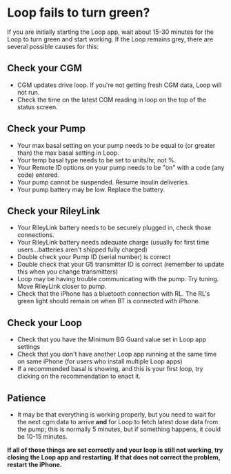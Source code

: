 # Loop fails to turn green?

If you are initially starting the Loop app, wait about 15-30 minutes for the Loop to turn green and start working.  If the Loop remains grey, there are several possible causes for this:

## Check your CGM
* CGM updates drive loop. If you're not getting fresh CGM data, Loop will not run.
* Check the time on the latest CGM reading in loop on the top of the status screen.

## Check your Pump
* Your max basal setting on your pump needs to be equal to (or greater than) the max basal setting in Loop.  
* Your temp basal type needs to be set to units/hr, not %.
* Your Remote ID options on your pump needs to be "on" with a code (any code) entered.
* Your pump cannot be suspended.  Resume insulin deliveries.
* Your pump battery may be low.  Replace the battery.

## Check your RileyLink
* Your RileyLink battery needs to be securely plugged in, check those connections.
* Your RileyLink battery needs adequate charge (usually for first time users...batteries aren't shipped fully charged)
* Double check your Pump ID (serial number) is correct
* Double check that your G5 transmitter ID is correct (remember to update this when you change transmitters)
* Loop may be having trouble communicating with the pump. Try tuning.  Move RileyLink closer to pump.
* Check that the iPhone has a bluetooth connection with RL. The RL's green light should remain on when BT is connected with iPhone.

## Check your Loop
* Check that you have the Minimum BG Guard value set in Loop app settings
* Check that you don't have another Loop app running at the same time on same iPhone (for users who install multiple Loop apps)
* If a recommended basal is showing, and this is your first loop, try clicking on the recommendation to enact it.

## Patience
* It may be that everything is working properly, but you need to wait for the next cgm data to arrive **and** for Loop to fetch latest dose data from the pump; this is normally 5 minutes, but if something happens, it could be 10-15 minutes.

**If all of those things are set correctly and your loop is still not working, try closing the Loop app and restarting.  If that does not correct the problem, restart the iPhone.**
